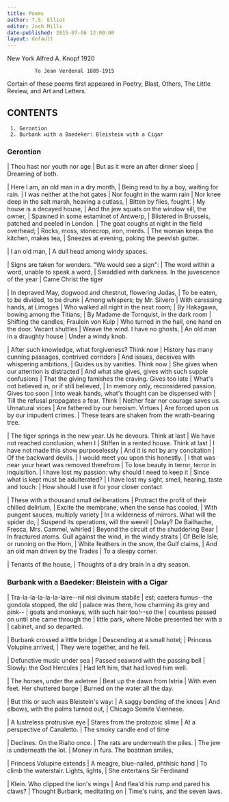 ```yaml
---
title: Poems
author: T.S. Elliot
editor: Josh Mills
date-published: 2015-07-06 12:00:00 
layout: default
---
```





New York Alfred A. Knopf 1920


             To Jean Verdenal 1889-1915


Certain of these poems first appeared in Poetry, Blast, Others, The
Little Review, and Art and Letters.



## CONTENTS

     1. Gerontion
     2. Burbank with a Baedeker: Bleistein with a Cigar

### Gerontion

<div class='poetry'>

|       Thou hast nor youth nor age
|       But as it were an after dinner sleep
|       Dreaming of both.


|     Here I am, an old man in a dry month,
|     Being read to by a boy, waiting for rain.
|     I was neither at the hot gates
|     Nor fought in the warm rain
|     Nor knee deep in the salt marsh, heaving a cutlass,
|     Bitten by flies, fought.
|     My house is a decayed house,
|     And the jew squats on the window sill, the owner,
|     Spawned in some estaminet of Antwerp,
|     Blistered in Brussels, patched and peeled in London.
|     The goat coughs at night in the field overhead;
|     Rocks, moss, stonecrop, iron, merds.
|     The woman keeps the kitchen, makes tea,
|     Sneezes at evening, poking the peevish gutter.

|                       I an old man,
|     A dull head among windy spaces.

|     Signs are taken for wonders. "We would see a sign":
|     The word within a word, unable to speak a word,
|     Swaddled with darkness. In the juvescence of the year
|     Came Christ the tiger

|     In depraved May, dogwood and chestnut, flowering Judas,
|     To be eaten, to be divided, to be drunk
|     Among whispers; by Mr. Silvero
|     With caressing hands, at Limoges
|     Who walked all night in the next room;
|     By Hakagawa, bowing among the Titians;
|     By Madame de Tornquist, in the dark room
|     Shifting the candles; Fraulein von Kulp
|     Who turned in the hall, one hand on the door. Vacant shuttles
|     Weave the wind. I have no ghosts,
|     An old man in a draughty house
|     Under a windy knob.

|     After such knowledge, what forgiveness? Think now
|     History has many cunning passages, contrived corridors
|     And issues, deceives with whispering ambitions,
|     Guides us by vanities. Think now
|     She gives when our attention is distracted
|     And what she gives, gives with such supple confusions
|     That the giving famishes the craving. Gives too late
|     What's not believed in, or if still believed,
|     In memory only, reconsidered passion. Gives too soon
|     Into weak hands, what's thought can be dispensed with
|     Till the refusal propagates a fear. Think
|     Neither fear nor courage saves us. Unnatural vices
|     Are fathered by our heroism. Virtues
|     Are forced upon us by our impudent crimes.
|     These tears are shaken from the wrath-bearing tree.

|     The tiger springs in the new year. Us he devours. Think at last
|     We have not reached conclusion, when I
|     Stiffen in a rented house. Think at last
|     I have not made this show purposelessly
|     And it is not by any concitation
|     Of the backward devils.
|     I would meet you upon this honestly.
|     I that was near your heart was removed therefrom
|     To lose beauty in terror, terror in inquisition.
|     I have lost my passion: why should I need to keep it
|     Since what is kept must be adulterated?
|     I have lost my sight, smell, hearing, taste and touch:
|     How should I use it for your closer contact

|     These with a thousand small deliberations
|     Protract the profit of their chilled delirium,
|     Excite the membrane, when the sense has cooled,
|     With pungent sauces, multiply variety
|     In a wilderness of mirrors. What will the spider do,
|     Suspend its operations, will the weevil
|     Delay? De Bailhache, Fresca, Mrs. Cammel, whirled
|     Beyond the circuit of the shuddering Bear
|     In fractured atoms. Gull against the wind, in the windy straits
|     Of Belle Isle, or running on the Horn,
|     White feathers in the snow, the Gulf claims,
|     And an old man driven by the Trades
|     To a sleepy corner.

|                       Tenants of the house,
|     Thoughts of a dry brain in a dry season.

</div>

### Burbank with a Baedeker: Bleistein with a Cigar

<div class='poetry'>

|       Tra-la-la-la-la-la-laire--nil nisi divinum stabile
|       est; caetera fumus--the gondola stopped, the old
|       palace was there, how charming its grey and pink--
|       goats and monkeys, with such hair too!--so the
|       countess passed on until she came through the
|       little park, where Niobe presented her with a
|       cabinet, and so departed.


|     Burbank crossed a little bridge
|     Descending at a small hotel;
|     Princess Volupine arrived,
|     They were together, and he fell.

|     Defunctive music under sea
|     Passed seaward with the passing bell
|     Slowly: the God Hercules
|     Had left him, that had loved him well.

|     The horses, under the axletree
|     Beat up the dawn from Istria
|     With even feet. Her shuttered barge
|     Burned on the water all the day.

|     But this or such was Bleistein's way:
|     A saggy bending of the knees
|     And elbows, with the palms turned out,
|     Chicago Semite Viennese.

|     A lustreless protrusive eye
|     Stares from the protozoic slime
|     At a perspective of Canaletto.
|     The smoky candle end of time

|     Declines. On the Rialto once.
|     The rats are underneath the piles.
|     The jew is underneath the lot.
|     Money in furs. The boatman smiles,

|     Princess Volupine extends
|     A meagre, blue-nailed, phthisic hand
|     To climb the waterstair. Lights, lights,
|     She entertains Sir Ferdinand

|     Klein. Who clipped the lion's wings
|     And flea'd his rump and pared his claws?
|     Thought Burbank, meditating on
|     Time's ruins, and the seven laws.

</div>